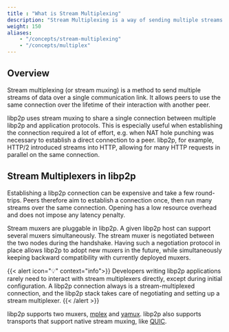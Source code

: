 ```yaml
---
title : "What is Stream Multiplexing"
description: "Stream Multiplexing is a way of sending multiple streams of data over one communication link. It combines multiple signals into one unified signal so it can be transported 'over the wires', then it is demulitiplexed so it can be output and used by separate applications."
weight: 150
aliases:
    - "/concepts/stream-multiplexing"
    - "/concepts/multiplex"
---
```


## Overview

Stream multiplexing (or stream muxing) is a method to send multiple streams of
data over a single communication link. It allows peers to use the same connection
over the lifetime of their interaction with another peer.

libp2p uses stream muxing to share a single connection between multiple
libp2p and application protocols.
This is especially useful when establishing the connection required a lot of effort,
e.g. when NAT hole punching was necessary to establish a direct connection to a peer.
libp2p, for example, HTTP/2 introduced streams into HTTP, allowing for many HTTP
requests in parallel on the same connection.

## Stream Multiplexers in libp2p

Establishing a libp2p connection can be expensive and take a few round-trips.
Peers therefore aim to establish a connection once, then run many streams over
the same connection. Opening has a low resource overhead and does not impose any
latency penalty.

Stream muxers are pluggable in libp2p. A given libp2p host can support several
muxers simultaneously. The stream muxer is negotiated between the two nodes during
the handshake. Having such a negotiation protocol in place allows libp2p to adopt
new muxers in the future, while simultaneously keeping backward compatibility with
currently deployed muxers.

{{< alert icon="💡" context="info">}}
Developers writing libp2p applications rarely need to interact with stream
multiplexers directly, except during initial configuration. A libp2p connection always
is a stream-multiplexed connection, and the libp2p stack takes care of negotiating and
setting up a stream multiplexer.
{{< /alert >}}

libp2p supports two muxers, [mplex](mplex) and [yamux](yamux). libp2p also supports
transports that support native stream muxing, like [QUIC](../transports/quic).
